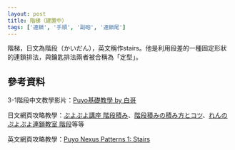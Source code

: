 ```yaml
---
layout: post
title: 階梯（建置中）
tags: ['連鎖', '手順', '副砲', '連鎖尾']
---
```


階梯，日文為階段（かいだん），英文稱作stairs。他是利用段差的一種固定形狀的連鎖排法，與鑰匙排法兩者被合稱為「定型」。

## 參考資料

3-1階段中文教學影片：[Puyo基礎教學 by 白哥](https://www.youtube.com/watch?v=Cso12CkyWLA)

日文網頁攻略教學：[ぷよぷよ講座  階段積み](http://alg-d.com/game/puyo/chain1.html)、[階段積みの積み方とコツ](https://jiyu-cho.com/puyopuyo-kaidan)、[れんのぷよぷよ連鎖教室 階段](http://ren-channnel.com/kaidan/)等等

英文網頁攻略教學：[Puyo Nexus Patterns 1: Stairs](https://puyonexus.com/wiki/Patterns_1:_Stairs)
